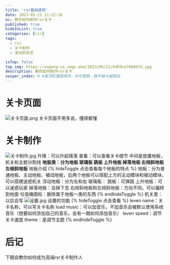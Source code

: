 ```yaml
---
title: 'rsr基础使用'
date: 2023-05-21 11:22:10
ai: 教你如何制作rsr关卡
published: true
hideInList: true
categories: [rsr]
tags:
  - rsr
  - 关卡制作
  - 滚动的天空

isTop: false
top_img: https://angang-us.imgs.moe/2023/05/21/6469ce74945fd.jpg
description: 教你如何制作rsr关卡
swiper_index: 9 #置顶轮播图顺序，非负整数，数字越大越靠前
---
```

# 关卡页面
![关卡页面.png](https://cdn-us.imgs.moe/2023/05/21/6469d887e3ff2.png)
关卡页面不用多说，懂得都懂
# 关卡制作
![关卡制作.jpg](https://cdn-us.imgs.moe/2023/05/21/6469d88868b8e.jpg)
升降：可以升起降落
查看：可以查看关卡细节
中间是放置地板，机关和主题分割线
**地板类：分为地板 玻璃板 跳板 上升地板 掉落地板 右倾斜地板 左倾斜地板**
地板介绍
{% hideToggle 点击查看每个地板的特点 %}
地板：分为普通地板、主动地板、被动地板，后两个地板可以搭配上方的主动模块和被动模块，可以搭建迷惑机关
浮动地板：分为左和右
玻璃板：
跳板：可弹跳
上升地板：可以迷惑玩家
掉落地板：会掉下去
右倾斜地板和左倾斜地板：方向不同，可以偏转到地面
垃圾桶图标：删除属于地板一类的东西
{% endhideToggle %}
机关类：以后会写
![设置.jpg](https://angang-us.imgs.moe/2023/05/21/6469e4e90bc0b.jpg)
设置的功能
{% hideToggle 点击查看 %}
leven name：关卡名称，可以写关卡名称
load music：可以加音乐，不加音乐会被默认使用系统音乐（想要如何添加自己的音乐，会有一期如何添加音乐）
leven speed：调节关卡速度
theme：是调节主题
{% endhideToggle %}
# 后记
下期会教你如何成为高端rsr关卡制作人
